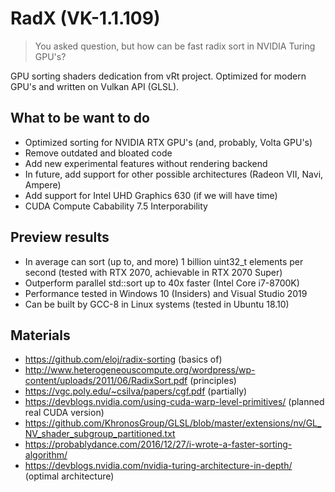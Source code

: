 # RadX (VK-1.1.109)

> You asked question, but how can be fast radix sort in NVIDIA Turing GPU's?

GPU sorting shaders dedication from vRt project. Optimized for modern GPU's and written on Vulkan API (GLSL).

## What to be want to do

- Optimized sorting for NVIDIA RTX GPU's (and, probably, Volta GPU's)
- Remove outdated and bloated code
- Add new experimental features without rendering backend
- In future, add support for other possible architectures (Radeon VII, Navi, Ampere)
- Add support for Intel UHD Graphics 630 (if we will have time)
- CUDA Compute Cabability 7.5 Interporability

## Preview results

- In average can sort (up to, and more) 1 billion uint32_t elements per second (tested with RTX 2070, achievable in RTX 2070 Super)
- Outperform parallel std::sort up to 40x faster (Intel Core i7-8700K)
- Performance tested in Windows 10 (Insiders) and Visual Studio 2019 
- Can be built by GCC-8 in Linux systems (tested in Ubuntu 18.10)

## Materials 

- https://github.com/eloj/radix-sorting (basics of)
- http://www.heterogeneouscompute.org/wordpress/wp-content/uploads/2011/06/RadixSort.pdf (principles)
- https://vgc.poly.edu/~csilva/papers/cgf.pdf (partially)
- https://devblogs.nvidia.com/using-cuda-warp-level-primitives/ (planned real CUDA version)
- https://github.com/KhronosGroup/GLSL/blob/master/extensions/nv/GL_NV_shader_subgroup_partitioned.txt
- https://probablydance.com/2016/12/27/i-wrote-a-faster-sorting-algorithm/
- https://devblogs.nvidia.com/nvidia-turing-architecture-in-depth/ (optimal architecture)
